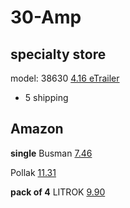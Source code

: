 # 30-Amp

## specialty store
model: 38630
[4.16 eTrailer](https://www.etrailer.com/Accessories-and-Parts/Pollak/38630.html)
+ 5 shipping

## Amazon
**single**
Busman
[7.46](https://www.amazon.com/Bussmann-CBC-30B-Circuit-Automotive-Terminals/dp/B001PYQVMG)

Pollak
[11.31](https://www.amazon.com/Circuit-Breaker-Degree-Bracket-Metal/dp/B07RM6QK4M)

**pack of 4**
LITROK
[9.90](https://www.amazon.com/DC-12V-Automatic-Circuit-Protector/dp/B0981RCRFK)
